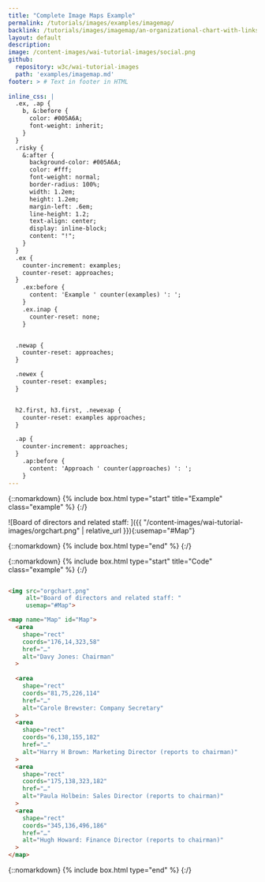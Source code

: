 ```yaml
---
title: "Complete Image Maps Example"
permalink: /tutorials/images/examples/imagemap/
backlink: /tutorials/images/imagemap/an-organizational-chart-with-links-to-individual-pages
layout: default
description: 
image: /content-images/wai-tutorial-images/social.png
github:
  repository: w3c/wai-tutorial-images
  path: 'examples/imagemap.md'
footer: > # Text in footer in HTML
  
inline_css: |
  .ex, .ap {
    b, &:before {
      color: #005A6A;
      font-weight: inherit;
    }
  }
  .risky {
    &:after {
      background-color: #005A6A;
      color: #fff;
      font-weight: normal;
      border-radius: 100%;
      width: 1.2em;
      height: 1.2em;
      margin-left: .6em;
      line-height: 1.2;
      text-align: center;
      display: inline-block;
      content: "!";
    }
  }
  .ex {
    counter-increment: examples;
    counter-reset: approaches;
  }
    .ex:before {
      content: 'Example ' counter(examples) ': ';
    }
    .ex.inap {
      counter-reset: none;
    }


  .newap {
    counter-reset: approaches;
  }

  .newex {
    counter-reset: examples;
  }


  h2.first, h3.first, .newexap {
    counter-reset: examples approaches;
  }

  .ap {
    counter-increment: approaches;
  }
    .ap:before {
      content: 'Approach ' counter(approaches) ': ';
    }
---
```



{::nomarkdown}
{% include box.html type="start" title="Example" class="example" %}
{:/}

![Board of directors and related staff: ]({{ "/content-images/wai-tutorial-images/orgchart.png" | relative_url }}){:usemap="#Map"}

<map name="Map" id="Map">
  <area shape="rect" coords="176,14,323,58" href="../res/beyond" alt="Davy Jones: Chairman">
  <area shape="rect" coords="81,75,226,114" href="../res/beyond" alt="Carole Brewster: Company Secretary">
  <area shape="rect" coords="6,138,155,182" href="../res/beyond" alt="Harry H Brown: Marketing Director (reports to chairman)">
  <area shape="rect" coords="175,138,323,182" href="../res/beyond" alt="Paula Holbein: Sales Director (reports to chairman)">
  <area shape="rect" coords="345,136,496,186" href="../res/beyond" alt="Hugh Howard: Finance Director (reports to chairman)">
</map>

{::nomarkdown}
{% include box.html type="end" %}
{:/}

{::nomarkdown}
{% include box.html type="start" title="Code" class="example" %}
{:/}

~~~ html

<img src="orgchart.png"
     alt="Board of directors and related staff: "
     usemap="#Map">

<map name="Map" id="Map">
  <area
    shape="rect"
    coords="176,14,323,58"
    href="…"
    alt="Davy Jones: Chairman"
  >
  
  <area 
    shape="rect" 
    coords="81,75,226,114" 
    href="…"
    alt="Carole Brewster: Company Secretary"
  >
  <area 
    shape="rect" 
    coords="6,138,155,182" 
    href="…"
    alt="Harry H Brown: Marketing Director (reports to chairman)"
  >
  <area 
    shape="rect"
    coords="175,138,323,182"
    href="…"
    alt="Paula Holbein: Sales Director (reports to chairman)"
  >
  <area
    shape="rect" 
    coords="345,136,496,186" 
    href="…"
    alt="Hugh Howard: Finance Director (reports to chairman)"
  >
</map>

~~~

{::nomarkdown}
{% include box.html type="end" %}
{:/}

